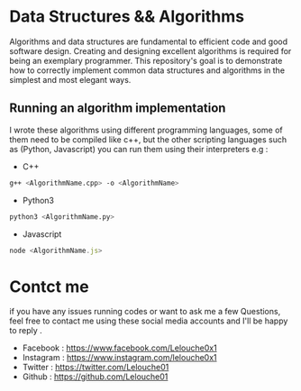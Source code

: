 # Data Structures && Algorithms

Algorithms and data structures are fundamental to efficient code and good software design. Creating and designing excellent algorithms is required for being an exemplary programmer. This repository's goal is to demonstrate how to correctly implement common data structures and algorithms in the simplest and most elegant ways.

## Running an algorithm implementation

I wrote these algorithms using different programming languages, some of them need to be compiled like c++, but the other scripting languages such as (Python, Javascript) you can run them using their interpreters e.g :

* C++ 

```bash
g++ <AlgorithmName.cpp> -o <AlgorithmName>
```
* Python3

```python
python3 <AlgorithmName.py>
```
* Javascript

```javascript
node <AlgorithmName.js>
```
# Contct me

if you have any issues running codes or want to ask me a few Questions, feel free to contact me using these social media accounts and I'll be happy to reply .

* Facebook : https://www.facebook.com/Lelouche0x1
* Instagram : https://www.instagram.com/lelouche0x1
* Twitter  : https://twitter.com/Lelouche01
* Github   : https://github.com/Lelouche01
